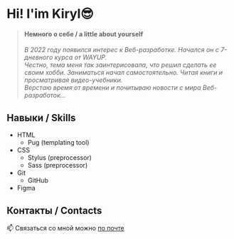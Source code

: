 # Hi! I'im Kiryl😎


> #### Немного о себе / a little about yourself 
> _В 2022 году появился интерес к Веб-разработке. Начался он с 7-дневного курса от WAYUP.  
> Честно, тема меня так заинтерисовала, что решил сделать ее своим хобби. 
> Заниматься начал самостоятельно. Читая книги и просматривая видео-учебники.   
> Верстаю время от времени и почитываю новости с мира Веб-разработок..._


## Навыки / Skills
* HTML
  * Pug (templating tool)
* CSS
  * Stylus (preprocessor)
  * Sass (preprocessor)
* Git
  * GitHub
* Figma

  
## Контакты / Contacts
📫 Связаться со мной можно [по почте](https://KurtsouKiryl@outlook.com)




<!---
ssnaip8e/ssnaip8e is a ✨ special ✨ repository because its `README.md` (this file) appears on your GitHub profile.
You can click the Preview link to take a look at your changes.
--->
